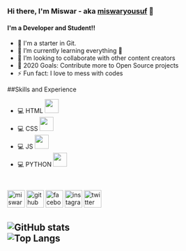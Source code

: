 ### Hi there, I'm Miswar - aka [miswaryousuf] 👋
#### I'm a Developer and Student!!

- 🔭 I'm a starter in Git.
- 🌱 I’m currently learning everything 🤣
- 👯 I’m looking to collaborate with other content creators
- 🥅 2020 Goals: Contribute more to Open Source projects
- ⚡ Fun fact: I love to mess with codes

##Skills and Experience
* 💻 HTML <img height="32" width="32" src="https://cdn.jsdelivr.net/npm/simple-icons@v3/icons/html5.svg" />
* 💻 CSS <img height="32" width="32" src="https://simpleicons.org/icons/css3.svg" />
* 💻 JS <img height="32" width="32" src="https://simpleicons.org/icons/js.svg" />
* 💻 PYTHON <img height="32" width="32" src="https://simpleicons.org/icons/python.svg" />

<br>

[<img src='https://miswaryousuf.github.io/img/webicon.png' alt='miswaryousuf' height='40'>](http://miswaryousuf.github.io/)  [<img src='https://cdn.jsdelivr.net/npm/simple-icons@3.0.1/icons/github.svg' alt='github' height='40'>](https://github.com/miswaryousuf)  [<img src='https://cdn.jsdelivr.net/npm/simple-icons@3.0.1/icons/facebook.svg' alt='facebook' height='40'>](https://www.facebook.com/miswaryt)  [<img src='https://cdn.jsdelivr.net/npm/simple-icons@3.0.1/icons/instagram.svg' alt='instagram' height='40'>](https://www.instagram.com/miswaryousuf/)  [<img src='https://cdn.jsdelivr.net/npm/simple-icons@3.0.1/icons/twitter.svg' alt='twitter' height='40'>](https://twitter.com/miswaryt)  

![GitHub stats](https://github-readme-stats.vercel.app/api?username=miswaryousuf&show_icons=true&hide=prs,stars&count_private=true)  
![Top Langs](https://github-readme-stats.vercel.app/api/top-langs/?username=miswaryousuf&layout=compact)
--
[miswaryousuf]: http://miswaryousuf.github.io/
